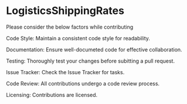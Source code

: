 # LogisticsShippingRates
Please consider the below factors while contributing

Code Style:
Maintain a consistent code style for readability.

Documentation: 
Ensure well-documeted code for effective collaboration.

Testing:
Thoroughly test your changes before subitting a pull request.

Issue Tracker:
Check the Issue Tracker for tasks.

Code Review:
All contributions undergo a code review process.

Licensing:
Contributions are licensed.
